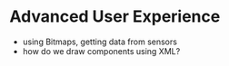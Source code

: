 # Advanced User Experience
- using Bitmaps, getting data from sensors
- how do we draw components using XML?

